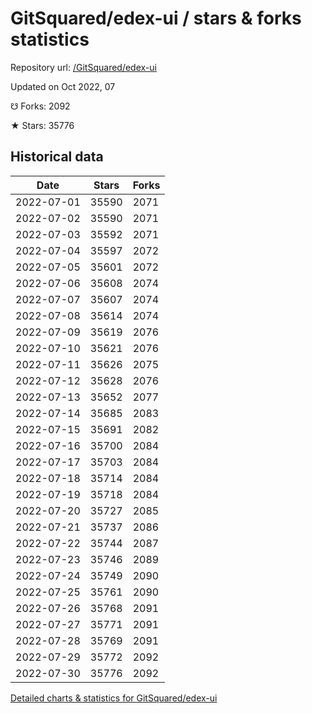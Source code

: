 # GitSquared/edex-ui / stars & forks statistics

Repository url: [/GitSquared/edex-ui](https://github.com/GitSquared/edex-ui)

Updated on Oct 2022, 07

☋ Forks: 2092

★ Stars: 35776

## Historical data
| Date | Stars | Forks |
|------|-------|-------|
| 2022-07-01 | 35590 | 2071 | 
| 2022-07-02 | 35590 | 2071 | 
| 2022-07-03 | 35592 | 2071 | 
| 2022-07-04 | 35597 | 2072 | 
| 2022-07-05 | 35601 | 2072 | 
| 2022-07-06 | 35608 | 2074 | 
| 2022-07-07 | 35607 | 2074 | 
| 2022-07-08 | 35614 | 2074 | 
| 2022-07-09 | 35619 | 2076 | 
| 2022-07-10 | 35621 | 2076 | 
| 2022-07-11 | 35626 | 2075 | 
| 2022-07-12 | 35628 | 2076 | 
| 2022-07-13 | 35652 | 2077 | 
| 2022-07-14 | 35685 | 2083 | 
| 2022-07-15 | 35691 | 2082 | 
| 2022-07-16 | 35700 | 2084 | 
| 2022-07-17 | 35703 | 2084 | 
| 2022-07-18 | 35714 | 2084 | 
| 2022-07-19 | 35718 | 2084 | 
| 2022-07-20 | 35727 | 2085 | 
| 2022-07-21 | 35737 | 2086 | 
| 2022-07-22 | 35744 | 2087 | 
| 2022-07-23 | 35746 | 2089 | 
| 2022-07-24 | 35749 | 2090 | 
| 2022-07-25 | 35761 | 2090 | 
| 2022-07-26 | 35768 | 2091 | 
| 2022-07-27 | 35771 | 2091 | 
| 2022-07-28 | 35769 | 2091 | 
| 2022-07-29 | 35772 | 2092 | 
| 2022-07-30 | 35776 | 2092 | 


[Detailed charts & statistics for GitSquared/edex-ui](https://reviewgithub.com/rep/GitSquared/edex-ui)
